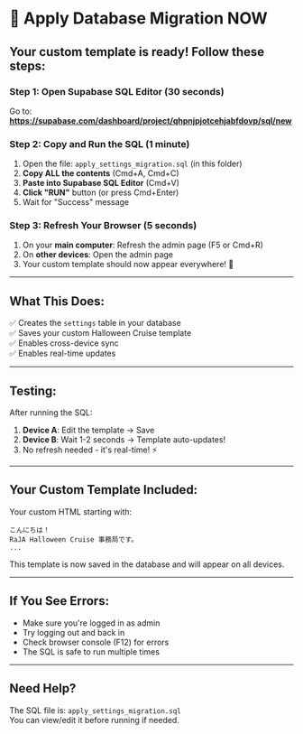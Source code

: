 # 🚀 Apply Database Migration NOW

## Your custom template is ready! Follow these steps:

### Step 1: Open Supabase SQL Editor (30 seconds)

Go to: **https://supabase.com/dashboard/project/qhpnjpjotcehjabfdovp/sql/new**

### Step 2: Copy and Run the SQL (1 minute)

1. Open the file: `apply_settings_migration.sql` (in this folder)
2. **Copy ALL the contents** (Cmd+A, Cmd+C)
3. **Paste into Supabase SQL Editor** (Cmd+V)
4. **Click "RUN"** button (or press Cmd+Enter)
5. Wait for "Success" message

### Step 3: Refresh Your Browser (5 seconds)

1. On your **main computer**: Refresh the admin page (F5 or Cmd+R)
2. On **other devices**: Open the admin page
3. Your custom template should now appear everywhere! 🎉

---

## What This Does:

✅ Creates the `settings` table in your database  
✅ Saves your custom Halloween Cruise template  
✅ Enables cross-device sync  
✅ Enables real-time updates

---

## Testing:

After running the SQL:

1. **Device A**: Edit the template → Save
2. **Device B**: Wait 1-2 seconds → Template auto-updates!
3. No refresh needed - it's real-time! ⚡

---

## Your Custom Template Included:

Your custom HTML starting with:
```
こんにちは！
RaJA Halloween Cruise 事務局です。
...
```

This template is now saved in the database and will appear on all devices.

---

## If You See Errors:

- Make sure you're logged in as admin
- Try logging out and back in
- Check browser console (F12) for errors
- The SQL is safe to run multiple times

---

## Need Help?

The SQL file is: `apply_settings_migration.sql`  
You can view/edit it before running if needed.

